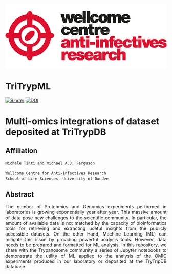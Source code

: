 ![title](https://github.com/mtinti/TriTrypML_code/blob/master/static/ANTI-INFECTIVES-RGB_200pc.png)
# TriTrypML

[![Binder](https://mybinder.org/badge_logo.svg)](https://mybinder.org/v2/gh/mtinti/TriTrypML_code/master)
[![DOI](https://zenodo.org/badge/217092409.svg)](https://zenodo.org/badge/latestdoi/217092409)

# Multi-omics integrations of dataset deposited at TriTrypDB
## Affiliation
    Michele Tinti and Michael A.J. Ferguson

    Wellcome Centre for Anti-Infectives Research
    School of Life Sciences, University of Dundee

## Abstract
<p style='text-align: justify;'>
The number of Proteomics and Genomics experiments performed in laboratories is growing exponentially 
year after year. This massive amount of data pose new challenges to the scientific community. 
In particular, the amount of available data is not matched by the capacity of bioinformatics 
tools for retrieving and extracting useful insights from the publicly accessible datasets. 
On the other Hand, Machine Learning (ML) can mitigate this issue by providing powerful analysis tools.  
However, data needs to be prepared and formatted for ML analysis. In this repository, we share with
 the Trypanosome community a series of Jupyter notebooks to demonstrate the utility of ML applied to 
 the analysis of the OMIC experiments produced in our laboratory or deposited at the TryTripDB database</p>


